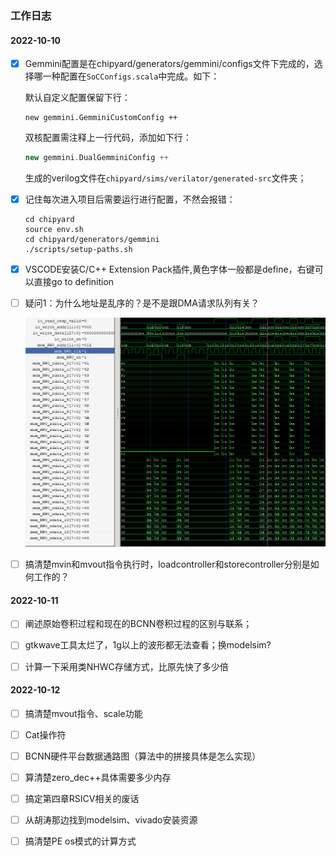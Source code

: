 

### 工作日志



#### 2022-10-10

- [x] Gemmini配置是在chipyard/generators/gemmini/configs文件下完成的，选择哪一种配置在`SoCConfigs.scala`中完成。如下：

  默认自定义配置保留下行：

  ```
  new gemmini.GemminiCustomConfig ++
  ```

  双核配置需注释上一行代码，添加如下行：

  ```scala
  new gemmini.DualGemminiConfig ++
  ```

  生成的verilog文件在`chipyard/sims/verilator/generated-src`文件夹；

- [x] 记住每次进入项目后需要运行进行配置，不然会报错：

  ```shell
  cd chipyard
  source env.sh
  cd chipyard/generators/gemmini
  ./scripts/setup-paths.sh
  ```

- [x] VSCODE安装C/C++ Extension Pack插件,黄色字体一般都是define，右键可以直接go to definition

- [ ] 疑问1：为什么地址是乱序的？是不是跟DMA请求队列有关？

  ![image-20221010205623019](BCNN工作日志.assets/image-20221010205623019.png)

- [ ] 搞清楚mvin和mvout指令执行时，loadcontroller和storecontroller分别是如何工作的？



#### 2022-10-11

- [ ] 阐述原始卷积过程和现在的BCNN卷积过程的区别与联系；
- [ ] gtkwave工具太烂了，1g以上的波形都无法查看；换modelsim?
- [ ] 计算一下采用类NHWC存储方式，比原先快了多少倍



#### 2022-10-12

- [ ] 搞清楚mvout指令、scale功能
- [ ] Cat操作符
- [ ] BCNN硬件平台数据通路图（算法中的拼接具体是怎么实现）
- [ ] 算清楚zero_dec++具体需要多少内存
- [ ] 搞定第四章RSICV相关的废话
- [ ] 从胡涛那边找到modelsim、vivado安装资源
- [ ] 搞清楚PE os模式的计算方式

